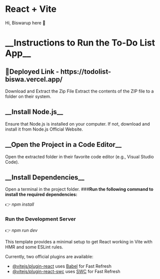 # React + Vite
Hi, Biswarup here 👋
<h1>__Instructions to Run the To-Do List App__</h1>

<h2>🔗Deployed Link - https://todolist-biswa.vercel.app/</h2>

Download and Extract the Zip File
Extract the contents of the ZIP file to a folder on their system.

<h2>__Install Node.js__</h2>

Ensure that Node.js is installed on your computer.
If not, download and install it from Node.js Official Website.
<h2>__Open the Project in a Code Editor__</h2>

Open the extracted folder in their favorite code editor (e.g., Visual Studio Code).
<h2>__Install Dependencies__</h2>

Open a terminal in the project folder.
###__Run the following command to install the required dependencies:__

👉 _npm install_

<h3>Run the Development Server</h3>


👉 _npm run dev_




This template provides a minimal setup to get React working in Vite with HMR and some ESLint rules.

Currently, two official plugins are available:

- [@vitejs/plugin-react](https://github.com/vitejs/vite-plugin-react/blob/main/packages/plugin-react/README.md) uses [Babel](https://babeljs.io/) for Fast Refresh
- [@vitejs/plugin-react-swc](https://github.com/vitejs/vite-plugin-react-swc) uses [SWC](https://swc.rs/) for Fast Refresh
